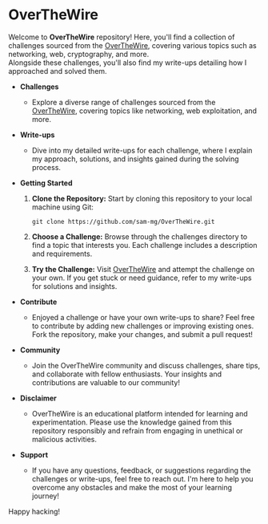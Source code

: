 # OverTheWire

Welcome to **OverTheWire** repository! Here, you'll find a collection of challenges sourced from the [OverTheWire](https://overthewire.org/wargames/), covering various topics such as networking, web, cryptography, and more.  
Alongside these challenges, you'll also find my write-ups detailing how I approached and solved them.

- **Challenges**
  - Explore a diverse range of challenges sourced from the [OverTheWire](https://overthewire.org/wargames/), covering topics like networking, web exploitation, and more.
  
- **Write-ups**
  - Dive into my detailed write-ups for each challenge, where I explain my approach, solutions, and insights gained during the solving process.
  
- **Getting Started**
  1. **Clone the Repository:** Start by cloning this repository to your local machine using Git:
      ```
      git clone https://github.com/sam-mg/OverTheWire.git
      ```

  2. **Choose a Challenge:** Browse through the challenges directory to find a topic that interests you. Each challenge includes a description and requirements.

  3. **Try the Challenge:** Visit [OverTheWire](https://overthewire.org/wargames/) and attempt the challenge on your own. If you get stuck or need guidance, refer to my write-ups for solutions and insights.

- **Contribute**
  - Enjoyed a challenge or have your own write-ups to share? Feel free to contribute by adding new challenges or improving existing ones. Fork the repository, make your changes, and submit a pull request!

- **Community**
  - Join the OverTheWire community and discuss challenges, share tips, and collaborate with fellow enthusiasts. Your insights and contributions are valuable to our community!

- **Disclaimer**
  - OverTheWire is an educational platform intended for learning and experimentation. Please use the knowledge gained from this repository responsibly and refrain from engaging in unethical or malicious activities.

- **Support**
  - If you have any questions, feedback, or suggestions regarding the challenges or write-ups, feel free to reach out. I'm here to help you overcome any obstacles and make the most of your learning journey!

Happy hacking!